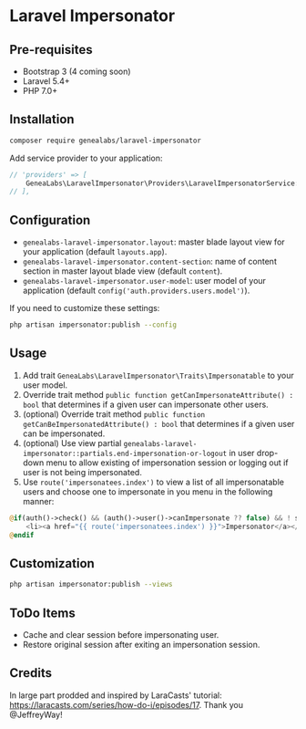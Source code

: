 # Laravel Impersonator

## Pre-requisites
- Bootstrap 3 (4 coming soon)
- Laravel 5.4+
- PHP 7.0+

## Installation
```sh
composer require genealabs/laravel-impersonator
```

Add service provider to your application:
```php
// 'providers' => [
    GeneaLabs\LaravelImpersonator\Providers\LaravelImpersonatorService::class,
// ],
```

## Configuration
- `genealabs-laravel-impersonator.layout`: master blade layout view for your application (default `layouts.app`).
- `genealabs-laravel-impersonator.content-section`: name of content section in master layout blade view (default `content`).
- `genealabs-laravel-impersonator.user-model`: user model of your application (default `config('auth.providers.users.model')`).

If you need to customize these settings:
```sh
php artisan impersonator:publish --config
```

## Usage
1. Add trait `GeneaLabs\LaravelImpersonator\Traits\Impersonatable` to your user model.
2. Override trait method `public function getCanImpersonateAttribute() : bool` that determines if a given user can impersonate other users.
3. (optional) Override trait method `public function getCanBeImpersonatedAttribute() : bool` that determines if a given user can be impersonated.
4. (optional) Use view partial `genealabs-laravel-impersonator::partials.end-impersonation-or-logout` in user drop-down menu to allow existing of impersonation session or logging out if user is not being impersonated.
5. Use `route('impersonatees.index')` to view a list of all impersonatable users and choose one to impersonate in you menu in the following manner:
```php
@if(auth()->check() && (auth()->user()->canImpersonate ?? false) && ! session('impersonator'))
    <li><a href="{{ route('impersonatees.index') }}">Impersonator</a></li>
@endif
```

## Customization
```sh
php artisan impersonator:publish --views
```

## ToDo Items
- Cache and clear session before impersonating user.
- Restore original session after exiting an impersonation session.

## Credits
In large part prodded and inspired by LaraCasts' tutorial: https://laracasts.com/series/how-do-i/episodes/17. Thank you @JeffreyWay!
